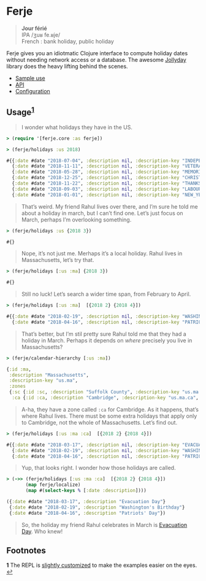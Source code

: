 # Ferje

> **Jour férié**  
> IPA /ʒuʁ fe.ʁje/  
> French : bank holiday, public holiday

Ferje gives you an idiotmatic Clojure interface to compute holiday dates without
needing network access or a database. The awesome [Jollyday](http://jollyday.sourceforge.net)
library does the heavy lifting behind the scenes.


- [Sample use](#usage)
- [API](doc/api.md)
- [Configuration](doc/configuration.md)

## <a name="usage"></a>Usage<sup id="a1">[1](#f1)</sup>

> I wonder what holidays they have in the US.

``` clojure
> (require '[ferje.core :as ferje])

> (ferje/holidays :us 2018)

#{{:date #date "2018-07-04", :description nil, :description-key "INDEPENDENCE", :official? true}
  {:date #date "2018-11-11", :description nil, :description-key "VETERANS", :official? true}
  {:date #date "2018-05-28", :description nil, :description-key "MEMORIAL", :official? true}
  {:date #date "2018-12-25", :description nil, :description-key "CHRISTMAS", :official? true}
  {:date #date "2018-11-22", :description nil, :description-key "THANKSGIVING", :official? true}
  {:date #date "2018-09-03", :description nil, :description-key "LABOUR_DAY", :official? true}
  {:date #date "2018-01-01", :description nil, :description-key "NEW_YEAR", :official? true}}
```

> That’s weird. My friend Rahul lives over there, and I’m sure he told me about a holiday in march,
> but I can’t find one. Let’s just focus on March, perhaps I’m overlooking something.

``` clojure
> (ferje/holidays :us {2018 3})

#{}
```

> Nope, it’s not just me. Merhaps it’s a local holiday. Rahul lives in Massachusetts, let’s try that.

``` clojure
> (ferje/holidays [:us :ma] {2018 3})

#{}
```

> Still no luck! Let’s search a wider time span, from February to April.

``` clojure
> (ferje/holidays [:us :ma]  [{2018 2} {2018 4}])

#{{:date #date "2018-02-19", :description nil, :description-key "WASHINGTONS_BIRTHDAY", :official? true}
  {:date #date "2018-04-16", :description nil, :description-key "PATRIOT", :official? true}}
```

> That’s better, but I’m stil pretty sure Rahul told me that they had a holiday in March.
> Perhaps it depends on *where* precisely you live in Massachusetts?

``` clojure
> (ferje/calendar-hierarchy [:us :ma])

{:id :ma,
 :description "Massachusetts",
 :description-key "us.ma",
 :zones
 {:sc {:id :sc, :description "Suffolk County", :description-key "us.ma.sc", :zones nil},
  :ca {:id :ca, :description "Cambridge", :description-key "us.ma.ca", :zones nil}}}
```

> A-ha, they have a zone called `:ca` for Cambridge. As it happens, that’s where Rahul lives.
> There must be some extra holidays that apply only to Cambridge, not the whole of Massachusetts.
> Let’s find out.

```clojure
> (ferje/holidays [:us :ma :ca]  [{2018 2} {2018 4}])

#{{:date #date "2018-03-17", :description nil, :description-key "EVACUATION", :official? true}
  {:date #date "2018-02-19", :description nil, :description-key "WASHINGTONS_BIRTHDAY", :official? true}
  {:date #date "2018-04-16", :description nil, :description-key "PATRIOT", :official? true}}
```

> Yup, that looks right. I wonder how those holidays are called.

``` clojure
> (->> (ferje/holidays [:us :ma :ca]  [{2018 2} {2018 4}]) 
       (map ferje/localize) 
	   (map #(select-keys % [:date :description])))

({:date #date "2018-03-17", :description "Evacuation Day"}
 {:date #date "2018-02-19", :description "Washington's Birthday"}
 {:date #date "2018-04-16", :description "Patriots' Day"})
```

> So, the holiday my friend Rahul celebrates in March is 
> [Evacuation Day](https://en.wikipedia.org/wiki/Evacuation_Day_(Massachusetts)).
> Who knew!

## Footnotes

<b id="f1">1</b> The REPL is [slightly customized](doc/repl-setup-for-samples.md)
to make the examples easier on the eyes. [↩](#a1)
